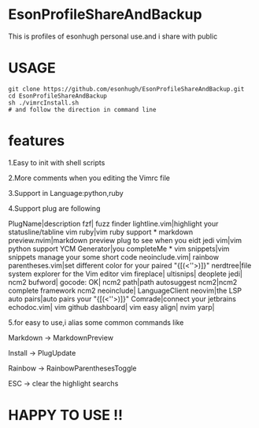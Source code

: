 # EsonProfileShareAndBackup
This is profiles of esonhugh personal use.and i share with public

# USAGE
```
git clone https://github.com/esonhugh/EsonProfileShareAndBackup.git
cd EsonProfileShareAndBackup
sh ./vimrcInstall.sh
# and follow the direction in command line

```

# features 

1.Easy to init with shell scripts

2.More comments when you editing the Vimrc file

3.Support in Language:python,ruby

4.Support plug are following

PlugName|description
 fzf| fuzz finder
 lightline.vim|highlight your statusline/tabline
 vim ruby|vim ruby support *
 markdown preview.nvim|markdown preview plug to see when you eidt
 jedi vim|vim python support
 YCM Generator|you completeMe *
 vim snippets|vim snippets manage your some short code
 neoinclude.vim|
 rainbow parentheses.vim|set different color for your paired "{[(<''>)]}"
 nerdtree|file system explorer for the Vim editor
 vim fireplace|
 ultisnips|
 deoplete jedi|
 ncm2 bufword|
 gocode: OK|
 ncm2 path|path autosuggest
 ncm2|ncm2 complete framework
 ncm2 neoinclude|
 LanguageClient neovim|the LSP
 auto pairs|auto pairs your "{[(<''>)]}"
 Comrade|connect your jetbrains
 echodoc.vim|
 vim github dashboard|
 vim easy align|
 nvim yarp|

5.for easy to use,i alias some common commands like

Markdown -> MarkdownPreview

Install -> PlugUpdate

Rainbow -> RainbowParenthesesToggle

ESC -> clear the highlight searchs

# HAPPY TO USE !!

